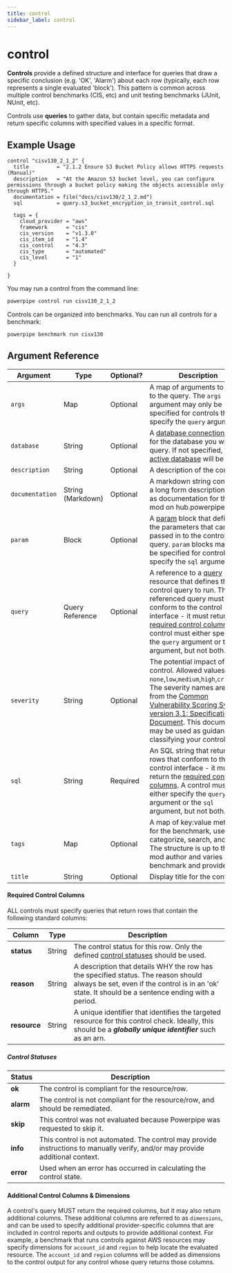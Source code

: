```yaml
---
title: control
sidebar_label: control
---
```


# control

**Controls** provide a defined structure and interface for queries that draw a specific conclusion (e.g. 'OK', 'Alarm') about each row (typically, each row represents a single evaluated 'block').  This pattern is common across multiple control benchmarks (CIS, etc) and  unit testing benchmarks (JUnit, NUnit, etc).

Controls use **queries** to gather data, but contain specific metadata and return specific columns with specified values in a specific format.  


## Example Usage

```hcl
control "cisv130_2_1_2" {
  title         = "2.1.2 Ensure S3 Bucket Policy allows HTTPS requests (Manual)"
  description   = "At the Amazon S3 bucket level, you can configure permissions through a bucket policy making the objects accessible only through HTTPS."
  documentation = file("docs/cisv130/2_1_2.md")
  sql           = query.s3_bucket_encryption_in_transit_control.sql

  tags = {
    cloud_provider = "aws" 
    framework      = "cis"
    cis_version    = "v1.3.0"
    cis_item_id    = "1.4"
    cis_control    = "4.3"
    cis_type       = "automated"
    cis_level      = "1"
  }

} 

``` 


You may run a control from the command line:

```bash
powerpipe control run cisv130_2_1_2
```

Controls can be organized into benchmarks.  You can run all controls for a benchmark:

```bash
powerpipe benchmark run cisv130
```

## Argument Reference
| Argument | Type | Optional? | Description
|-|-|-|-
| `args` | Map | Optional| A map of arguments to pass to the query. The `args` argument may only be specified for controls that specify the `query` argument. 
| `database` | String |  Optional| A [database connection string](/docs/powerpipe-hcl/query#connection-strings) for the database you wish to query.  If not specified, the [active database](/docs/run#selecting-a-database ) will be used.
| `description` | String| Optional| A description of the control.
| `documentation` | String (Markdown)| Optional | A markdown string containing a long form description, used as documentation for the mod on hub.powerpipe.io. 
| `param` | Block | Optional| A [param](/docs/powerpipe-hcl/query#param) block that defines the parameters that can be passed in to the control's query.  `param` blocks may only be specified for controls that specify the `sql` argument. 
| `query` | Query Reference | Optional | A reference to a [query](/docs/powerpipe-hcl/query) resource that defines the control query to run.  The referenced query must conform to the control interface - it must return the [required control columns](#required-control-columns).  A control must either specify the `query` argument or the `sql` argument, but not both.
| `severity`| String | Optional | The potential impact of given control.  Allowed values are `none`,`low`,`medium`,`high`,`critical`. The severity names are taken from the [Common Vulnerability Scoring System version 3.1: Specification Document](https://www.first.org/cvss/specification-document).  This document may be used as guidance for classifying your controls.
| `sql` | String | Required | An SQL string that returns rows that conform to the control interface - it must return the [required control columns](#required-control-columns).  A control must either specify the `query` argument or the `sql` argument, but not both.
| `tags` | Map | Optional | A map of key:value metadata for the benchmark, used to categorize, search, and filter.  The structure is up to the mod author and varies by benchmark and provider. 
| `title` | String | Optional | Display title for the control.



#### Required Control Columns

ALL controls must specify queries that return rows that contain the following standard columns:

| Column | Type | Description
|-|-|-
| **status** | String | The control status for this row.  Only the defined [control statuses](#control-statuses) should be used.
| **reason** | String | A description that details WHY the row has the specified status.  The reason should always be set, even if the control is in an 'ok' state.  It should be a sentence ending with a period.
| **resource** | String | A unique identifier that identifies the targeted resource for this control check.  Ideally, this should be a ***globally unique identifier*** such as an arn.



##### Control Statuses

| Status | Description
|-|-
| **ok** | The control is compliant for the resource/row.
| **alarm** | The control is not compliant for the resource/row, and should be remediated.
| **skip** | This control was not evaluated because Powerpipe was requested to skip it.
| **info** | This control is not automated.  The control may provide instructions to manually verify, and/or may provide additional context.
| **error** | Used when an error has occurred in calculating the control state.



#### Additional Control Columns & Dimensions
A control's query MUST return the required columns, but it may also return additional columns.  These additional columns are referred to as `dimensions`, and can be used to specify additional provider-specific columns that are included in control reports and outputs to provide additional context.  For example, a benchmark that runs controls against AWS resources may specify dimensions for `account_id` and `region` to help locate the evaluated resource.  The `account_id` and `region` columns will be added as dimensions to the control output for any control whose query returns those columns.
